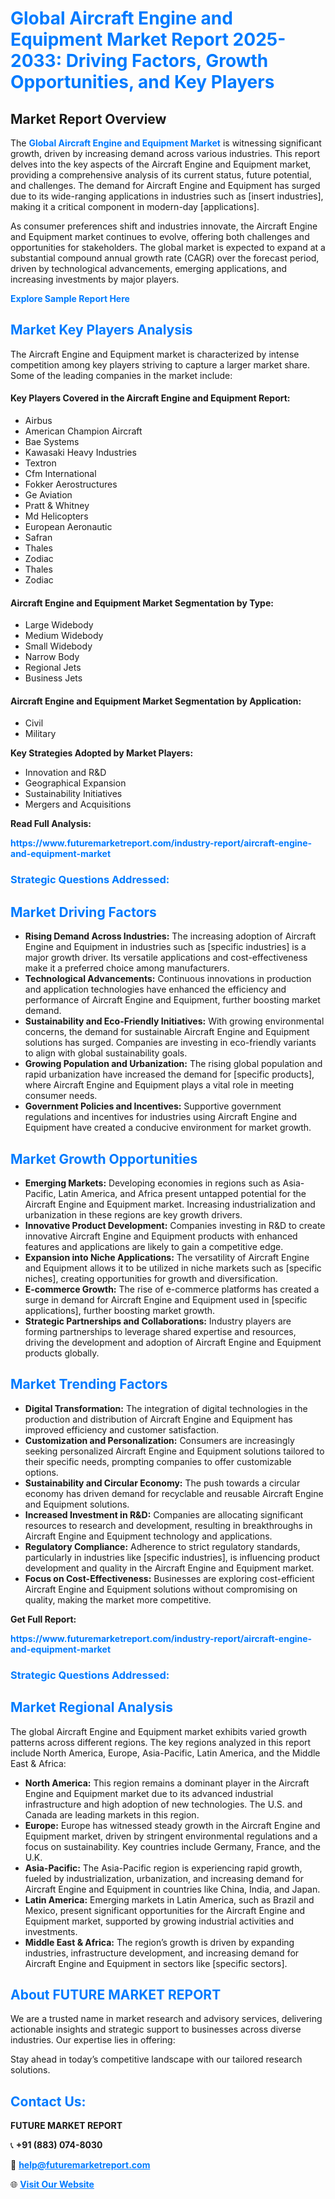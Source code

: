 <h1 style="color: #007BFF;">Global Aircraft Engine and Equipment Market Report 2025-2033: Driving Factors, Growth Opportunities, and Key Players</h1>

<section id="overview">
<h2>Market Report Overview</h2>
<p>The <a href="https://www.futuremarketreport.com/industry-report/aircraft-engine-and-equipment-market" style="color: #007BFF; text-decoration: none;"><strong>Global Aircraft Engine and Equipment Market</strong></a> is witnessing significant growth, driven by increasing demand across various industries. This report delves into the key aspects of the Aircraft Engine and Equipment market, providing a comprehensive analysis of its current status, future potential, and challenges. The demand for Aircraft Engine and Equipment has surged due to its wide-ranging applications in industries such as [insert industries], making it a critical component in modern-day [applications].</p>
<p>As consumer preferences shift and industries innovate, the Aircraft Engine and Equipment market continues to evolve, offering both challenges and opportunities for stakeholders. The global market is expected to expand at a substantial compound annual growth rate (CAGR) over the forecast period, driven by technological advancements, emerging applications, and increasing investments by major players.</p>
</section>

<section id="overview">
<p><a href="https://www.futuremarketreport.com/request-sample/reportId=64231" style="color: #007BFF; text-decoration: none;"><strong>Explore Sample Report Here</strong></a></p>
</section>

<section id="key-players">
<h2 style="color: #007BFF;">Market Key Players Analysis</h2>
<p>The Aircraft Engine and Equipment market is characterized by intense competition among key players striving to capture a larger market share. Some of the leading companies in the market include:</p>
<h4>Key Players Covered in the Aircraft Engine and Equipment Report:</h4>
<ul><li>Airbus</li><li>American Champion Aircraft</li><li>Bae Systems</li><li>Kawasaki Heavy Industries</li><li>Textron</li><li>Cfm International</li><li>Fokker Aerostructures</li><li>Ge Aviation</li><li>Pratt &amp; Whitney</li><li>Md Helicopters</li><li>European Aeronautic</li><li>Safran</li><li>Thales</li><li>Zodiac</li><li>Thales</li><li>Zodiac</li></ul>
<h4>Aircraft Engine and Equipment Market Segmentation by Type:</h4>
<ul><li>Large Widebody</li><li>Medium Widebody</li><li>Small Widebody</li><li>Narrow Body</li><li>Regional Jets</li><li>Business Jets</li></ul>

<h4>Aircraft Engine and Equipment Market Segmentation by Application:</h4>
<ul><li>Civil</li><li>Military</li></ul>
<p><strong>Key Strategies Adopted by Market Players:</strong></p>
<ul>
<li>Innovation and R&D</li>
<li>Geographical Expansion</li>
<li>Sustainability Initiatives</li>
<li>Mergers and Acquisitions</li>
</ul>
</section>

<section>
<p><strong>Read Full Analysis: </strong></p><a href="https://www.futuremarketreport.com/industry-report/aircraft-engine-and-equipment-market" style="color: #007BFF; text-decoration: none;"><strong>https://www.futuremarketreport.com/industry-report/aircraft-engine-and-equipment-market</strong></a>
<h3 style="color: #007BFF;">Strategic Questions Addressed:</h3>
</section>

<section id="driving-factors">
<h2 style="color: #007BFF;">Market Driving Factors</h2>
<ul>
<li><strong>Rising Demand Across Industries:</strong> The increasing adoption of Aircraft Engine and Equipment in industries such as [specific industries] is a major growth driver. Its versatile applications and cost-effectiveness make it a preferred choice among manufacturers.</li>
<li><strong>Technological Advancements:</strong> Continuous innovations in production and application technologies have enhanced the efficiency and performance of Aircraft Engine and Equipment, further boosting market demand.</li>
<li><strong>Sustainability and Eco-Friendly Initiatives:</strong> With growing environmental concerns, the demand for sustainable Aircraft Engine and Equipment solutions has surged. Companies are investing in eco-friendly variants to align with global sustainability goals.</li>
<li><strong>Growing Population and Urbanization:</strong> The rising global population and rapid urbanization have increased the demand for [specific products], where Aircraft Engine and Equipment plays a vital role in meeting consumer needs.</li>
<li><strong>Government Policies and Incentives:</strong> Supportive government regulations and incentives for industries using Aircraft Engine and Equipment have created a conducive environment for market growth.</li>
</ul>
</section>

<section id="growth-opportunities">
<h2 style="color: #007BFF;">Market Growth Opportunities</h2>
<ul>
<li><strong>Emerging Markets:</strong> Developing economies in regions such as Asia-Pacific, Latin America, and Africa present untapped potential for the Aircraft Engine and Equipment market. Increasing industrialization and urbanization in these regions are key growth drivers.</li>
<li><strong>Innovative Product Development:</strong> Companies investing in R&D to create innovative Aircraft Engine and Equipment products with enhanced features and applications are likely to gain a competitive edge.</li>
<li><strong>Expansion into Niche Applications:</strong> The versatility of Aircraft Engine and Equipment allows it to be utilized in niche markets such as [specific niches], creating opportunities for growth and diversification.</li>
<li><strong>E-commerce Growth:</strong> The rise of e-commerce platforms has created a surge in demand for Aircraft Engine and Equipment used in [specific applications], further boosting market growth.</li>
<li><strong>Strategic Partnerships and Collaborations:</strong> Industry players are forming partnerships to leverage shared expertise and resources, driving the development and adoption of Aircraft Engine and Equipment products globally.</li>
</ul>
</section>

<section id="trending-factors">
<h2 style="color: #007BFF;">Market Trending Factors</h2>
<ul>
<li><strong>Digital Transformation:</strong> The integration of digital technologies in the production and distribution of Aircraft Engine and Equipment has improved efficiency and customer satisfaction.</li>
<li><strong>Customization and Personalization:</strong> Consumers are increasingly seeking personalized Aircraft Engine and Equipment solutions tailored to their specific needs, prompting companies to offer customizable options.</li>
<li><strong>Sustainability and Circular Economy:</strong> The push towards a circular economy has driven demand for recyclable and reusable Aircraft Engine and Equipment solutions.</li>
<li><strong>Increased Investment in R&D:</strong> Companies are allocating significant resources to research and development, resulting in breakthroughs in Aircraft Engine and Equipment technology and applications.</li>
<li><strong>Regulatory Compliance:</strong> Adherence to strict regulatory standards, particularly in industries like [specific industries], is influencing product development and quality in the Aircraft Engine and Equipment market.</li>
<li><strong>Focus on Cost-Effectiveness:</strong> Businesses are exploring cost-efficient Aircraft Engine and Equipment solutions without compromising on quality, making the market more competitive.</li>
</ul>
</section>

<section>
<p><strong>Get Full Report: </strong></p><a href="https://www.futuremarketreport.com/industry-report/aircraft-engine-and-equipment-market" style="color: #007BFF; text-decoration: none;"><strong>https://www.futuremarketreport.com/industry-report/aircraft-engine-and-equipment-market</strong></a>
<h3 style="color: #007BFF;">Strategic Questions Addressed:</h3>
</section>


<section id="regional-analysis">
<h2 style="color: #007BFF;">Market Regional Analysis</h2>
<p>The global Aircraft Engine and Equipment market exhibits varied growth patterns across different regions. The key regions analyzed in this report include North America, Europe, Asia-Pacific, Latin America, and the Middle East & Africa:</p>
<ul>
<li><strong>North America:</strong> This region remains a dominant player in the Aircraft Engine and Equipment market due to its advanced industrial infrastructure and high adoption of new technologies. The U.S. and Canada are leading markets in this region.</li>
<li><strong>Europe:</strong> Europe has witnessed steady growth in the Aircraft Engine and Equipment market, driven by stringent environmental regulations and a focus on sustainability. Key countries include Germany, France, and the U.K.</li>
<li><strong>Asia-Pacific:</strong> The Asia-Pacific region is experiencing rapid growth, fueled by industrialization, urbanization, and increasing demand for Aircraft Engine and Equipment in countries like China, India, and Japan.</li>
<li><strong>Latin America:</strong> Emerging markets in Latin America, such as Brazil and Mexico, present significant opportunities for the Aircraft Engine and Equipment market, supported by growing industrial activities and investments.</li>
<li><strong>Middle East & Africa:</strong> The region’s growth is driven by expanding industries, infrastructure development, and increasing demand for Aircraft Engine and Equipment in sectors like [specific sectors].</li>
</ul>
</section>

<footer>
<h2 style="color: #007BFF;">About FUTURE MARKET REPORT</h2>
<p>We are a trusted name in market research and advisory services, delivering actionable insights and strategic support to businesses across diverse industries. Our expertise lies in offering:</p>

<p>Stay ahead in today’s competitive landscape with our tailored research solutions.</p>

<h2 style="color: #007BFF;">Contact Us:</h2>
<p><strong>FUTURE MARKET REPORT</strong></p>
<p>📞 <strong>+91 (883) 074-8030</strong></p>
<p>📧 <strong><a href="mailto:help@futuremarketreport.com" style="color: #007BFF;">help@futuremarketreport.com</a></strong></p>
<p>🌐 <strong><a href="https://www.futuremarketreport.com/" style="color: #007BFF;">Visit Our Website</a></strong></p>
</footer>